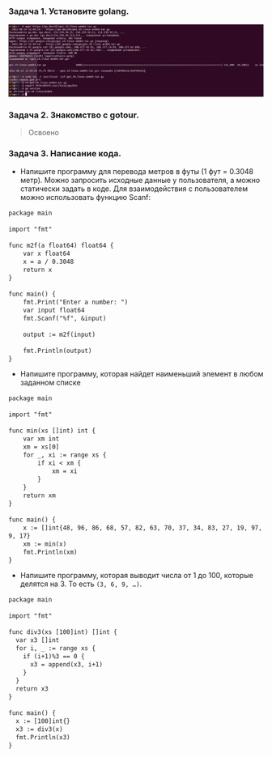 ### Задача 1. Установите golang.

![drawing](img/res1.png)

### Задача 2. Знакомство с gotour.

>Освоено

### Задача 3. Написание кода.

- Напишите программу для перевода метров в футы (1 фут = 0.3048 метр). Можно запросить исходные данные у пользователя, а можно статически задать в коде. Для взаимодействия с пользователем можно использовать функцию Scanf:

```
package main

import "fmt"

func m2f(a float64) float64 {
    var x float64
    x = a / 0.3048
    return x
}

func main() {
    fmt.Print("Enter a number: ")
    var input float64
    fmt.Scanf("%f", &input)

    output := m2f(input)

    fmt.Println(output)
}
```

- Напишите программу, которая найдет наименьший элемент в любом заданном списке

```
package main

import "fmt"

func min(xs []int) int {
	var xm int
	xm = xs[0]
	for _, xi := range xs {
		if xi < xm {
			xm = xi
		}
	}
	return xm
}

func main() {
	x := []int{48, 96, 86, 68, 57, 82, 63, 70, 37, 34, 83, 27, 19, 97, 9, 17}
	xm := min(x)
	fmt.Println(xm)
}
```

- Напишите программу, которая выводит числа от 1 до 100, которые делятся на 3. То есть `(3, 6, 9, …)`.

```
package main

import "fmt"

func div3(xs [100]int) []int {
  var x3 []int
  for i, _ := range xs {
    if (i+1)%3 == 0 {
      x3 = append(x3, i+1)
    }
  }
  return x3
}

func main() {
  x := [100]int{}
  x3 := div3(x)
  fmt.Println(x3)
}
```

